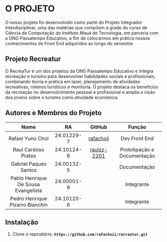 # **O PROJETO**

O nosso projeto foi desenvolvido como parte do Projeto Integrador Interdisciplinar, uma das matérias que compõem a grade do curso de Ciência da Computação do Instituto Mauá de Tecnologia, em parceria com a ONG Passatempo Educativo, a fim de colocarmos em prática nossos conhecimentos de Front End adquiridos ao longo do semestre.

## **Projeto Recreatur**

O RecreaTur é um dos projetos da ONG Passatempo Educativo e integra recreação e turismo para desenvolver habilidades sociais e profissionais, combinando teoria e prática em lazer, planejamento de atividades recreativas, roteiros turísticos e monitoria. O projeto destaca os benefícios da recreação no desenvolvimento pessoal e profissional e amplia a visão dos jovens sobre o turismo como atividade econômica.

## **Autores e Membros do Projeto**
| 	Nome	 | 	RA	 | 	GitHub	 | 	Função	 |
| 	:-----:	 | 	:-----:	 | 	:-----:	 | 	:-----:	 |
| 	Rafael Yuno Choi	| 	24.01229-7	| 	[rafachoii](https://github.com/rafachoii)	 | 	Dev Front End	|
| 	Raul Cardoso Prates	| 	24.10124-8 	| 	[raulzz-2201](https://github.com/raulzz-2201)	 | 	Prototipação e Documentação	|
| 	Gabriel Paques Santos	| 	24.00132-5	| 		 | 	Documentação	|
| 	Pablo Henrique De Sousa Evangelista	| 	24.00001-9	| 		 | 	Integrante	|
| 	Pedro Henrique Pizarro Bianchin	| 	24.10120-6	| 		 | 	Integrante	|

## **Instalação**

1. Clone o repositório: **`https://github.com/rafachoii/recreatur.git`**

